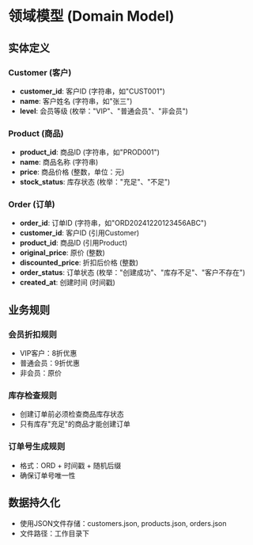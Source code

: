 # 领域模型 (Domain Model)

## 实体定义

### Customer (客户)
- **customer_id**: 客户ID (字符串，如"CUST001")
- **name**: 客户姓名 (字符串，如"张三")
- **level**: 会员等级 (枚举："VIP"、"普通会员"、"非会员")

### Product (商品)
- **product_id**: 商品ID (字符串，如"PROD001")
- **name**: 商品名称 (字符串)
- **price**: 商品价格 (整数，单位：元)
- **stock_status**: 库存状态 (枚举："充足"、"不足")

### Order (订单)
- **order_id**: 订单ID (字符串，如"ORD20241220123456ABC")
- **customer_id**: 客户ID (引用Customer)
- **product_id**: 商品ID (引用Product)
- **original_price**: 原价 (整数)
- **discounted_price**: 折扣后价格 (整数)
- **order_status**: 订单状态 (枚举："创建成功"、"库存不足"、"客户不存在")
- **created_at**: 创建时间 (时间戳)

## 业务规则

### 会员折扣规则
- VIP客户：8折优惠
- 普通会员：9折优惠  
- 非会员：原价

### 库存检查规则
- 创建订单前必须检查商品库存状态
- 只有库存"充足"的商品才能创建订单

### 订单号生成规则
- 格式：ORD + 时间戳 + 随机后缀
- 确保订单号唯一性

## 数据持久化
- 使用JSON文件存储：customers.json, products.json, orders.json
- 文件路径：工作目录下